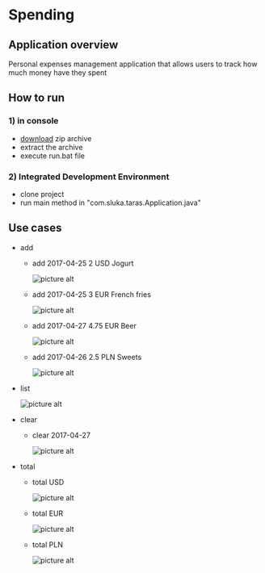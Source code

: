 # Spending 
## Application overview
Personal expenses management application that allows users to track how much money have they spent
	


## How to run 
### 1) in console 
* [download](https://github.com/TarasSluka/spending/archive/master.zip) zip archive 
* extract the archive
* execute run.bat file
### 2) Integrated Development Environment
 * clone project
 * run main method in "com.sluka.taras.Application.java"

## Use cases
* add 
	* add 2017-04-25 2 USD Jogurt
	
		![picture alt](https://lh3.googleusercontent.com/rHk0MoSQx6FP1_6rS4A1xpWILdlQO6vWPoKylZwAEzBWAu-kOAM6KX4Mb8qqaOX9JDkMSsdkzvpFpuHEtl_fQaTUBPIuNKeTwqxFKGDWanOXHXmjJ5LCXBR3QbCNUlMuMA7lRokYuTO3nXYviW2ObAuBz9Jv9nH7pjK2erGyN1qeKUbWE23iCQ4iQoNhCU3wL4v8WRtgn6YCa_10Kmaf5pd0rcO094z437n86BsPPQbQNQ5CH6Aey8Re7jpuHU9HSpSH-dnr9N8sZR00w56xHWlBtXY_kZks9jOX_sEwB3SVtoeawAFszk07bo2bHXIioI2F2EMycyBPaXgrVAXpcmhWESdAzcJZrcxnBkzGrl3gSyqe6NCOV1OL3ywuCkbCFvdntx-eOs-y5HLZvaWNkyqyhhEubf8oi8gBF__wZVsa4Noz6xWli0ajbJkQcYu_yVtSLzpG5YSD8HIfSW1Nh6euOtUzDRB_B0_-hgIi6m5vMTeLN3WFCQpdoBlRjXRL8Ma4x8NQwknoxJ16okfOTxZHtW-G4foloGFk3jI3mWgJEt6u-mpsyOz_tVk8E3NLPvS-hWcwMnXu95kwbWBRfdGq-xukdJtItqe1Oago5zV4t9EOa71Z=w601-h345-no "add 2017-04-25 2 USD Jogurt")

	* add 2017-04-25 3 EUR French fries
	
		![picture alt](https://lh3.googleusercontent.com/wD5WtZWEaYJqUD6_DWPttgFodEVkXDALpDynrIpV15GIAdCn3BJGSUnbgwP8CVEJ0mH1MUMB44Vt_QgealyUQCrLTw5JY71Y_zpyNuqOcU1yyQlx43TY8Svacomif6Hs74AvHZv_YJRtUQa8xK0llvIvPdXUFC7PkfG7PCDr4jUHKj_HayVGe8Ox_AfQvcFxE_TMZBuOKUAiLKxDK2chaKXEWoOwNHeA0cDUffo5d-OhYIdw-dXoNuvM8JKSsojPFlXGsfluaUS6gGiQTIF_Tleazssw0stdAI1i-kEJ4dvkWDXQ5i6YrT3ZKzM_Z-Zjts7tryERzx04enUhffGCqrLEH4DAyKV2ZNvMkXpL0L_1R-PJ-V3Z2bNCcmNSjvvWwc7V39QOWjI2qsJp58QBITP3Z-toT0bdbJBPXA2MCkkADYQLpdtpdv0YcIXIEwitvoYCwGkYS--V1HowbGC71waxflmuwrgP1zpw6aGH9hjPS4wehPkriNgpHqpNaVhx0P8blHwHG_DodDd-knSVWxmDptL-_ngHVPyoo2EkKXi-NtLl5OooctLJjE6ifSBwinSj_-cM5gu3JufleO8au6kA7tJAc3DVStYicahoZWsYCCbCvMQH=w601-h345-no "add 2017-04-25 3 EUR French fries")
	* add 2017-04-27 4.75 EUR Beer
	
		![picture alt](https://lh3.googleusercontent.com/4R5U8P81vbhHdWdjnoZS_S51xRd5UhiGmowpmDNELOd84ry-AnvecQp6k8UHucX-l9j8pFj6WxizaQESshxfUfonc2a1Qt2aryTxROTWLrRzy-Zer9xjwiaIszDfh7vXp19T-iSe5Ly6iF2op6BljdGKhAP66NNbRUOOcFL2ll983oq7BgMdSiuyzOA-F9yZkaYAK5fcxOi8It1HxfGvad-X6oBVeoU3uc8Lu4EUAc3SClppTqfqX8z7We_vPJG8ahqIFjWEtKBaRk9X7m-Ve_kSLukF3X6aI_lJFe7GtTRd7P9zUhA7fIX8GgpVRjgsJOG1C7IRdmDAWnFRX1zHcxXs-T5E0hR2ZkLmrnGcNRkPuIhqn6AuhDK30j32wycrb1WGu4nJTQsm73YRDPDtxKuJDQMj6WerhrXBJcJ84MDC6k24PpN2GvD5NZkaaCY81FMZah3f4ZsSSZbdu1WcQn5RSDHNnj9EDE7kXC6eapFZPkxX4A375R5pyepdMwgi0B6oHXCuWHk7UBp7Imi8yPubLNVZIdNlGMcq2YEvsROfYrrwJXNNrSoQEue5PKjOYrUznn6Co3SWc0DOoSbYfGZ0e5SgxqbL7FgHOANvNqca4SqiX_bK=w601-h345-no "add 2017-04-27 4.75 EUR Beer")
	* add 2017-04-26 2.5 PLN Sweets
	
		![picture alt](https://lh3.googleusercontent.com/jKvjCiY2uNlEWbm8CP30OfeV7jgJjbwS00ixfSEk4ZPsTHDogHMM6JUFRv-gTqMa0P9AL_7BgOgYS8S9q-ZVs2jCul0pGMSihhmIAaan7IZMNz_-iQEqmiMeeBFT1AZKKZXaXyOjmcBdT9VtVfEgrIwfZEQjlHBXAFSKxdGiJgP4hI0N9tqa4U-XsLVwXBRTXRKPH9CvMUL33AQNVMvcsramYVFp5KVY8hgP3KeWyHReuycjBTwTfhAn3IcwJ-naTg8VR8BdaaOBMd1V64GPKZv_hefvIRiWxK1WwTlBNpx8ECqg_bOCPltmsjtjZEpvRl88Bgh-9NVHiaAk648gvQkotUE3Thh8OwRegqxyrYqCWCy9LNlwi_gXp6Xje7SSZwbRoijTXxuVBtFeYTI2TI_W8kT8URoWBoOpsGN1sCQWpKQ0R3JkQN7KhM_cFbgsE8x8coN2fYUOjwlW4XKg1NvhUUf_6WRPs9H34HvoZGJlpYFh8E8QdC9PtzUgKdj-5K__0XLorhtYSHo-33jOAcOeqy_-vU1UsZQipuzRvrVrQQCG9tAm8NsbCE9Yp51RAjiFYFlElosulskzZSFC4wju24-jL8jqJtdh91kn3UvdgKJw3V-8=w603-h474-no "add 2017-04-26 2.5 PLN Sweets")
    
 * list
     
     ![picture alt](https://lh3.googleusercontent.com/VoTTkBA3hPrYEnVAbZud5TV3MiMY40-ol9014hc6GId-BkyeKpaMh3qc7lZJOex54V5x-XLGr9jyZyG_oQADzFAYRuVkR6_PANPJNtYXP2EVifFTvvYnIZ5rEPO0hYi4VOhxk8gKDCHMzUx-EWFka-qy0_mpFp4z-rqrk83fLMOqVztNgX8g3vcPYW4K4RoiWp_6AwwJCO8E9c8Ch2SGF-Zf5yltrEaYn2GvB-cSPKMwBjxR5nHuC_jFU-t8SS8-Nx35HBlJHVbRHXNj9wpl6oHeELKbs9Tuf3eqCH7vLhH4W0N6dWFpSoH0vhzqp7uOyNSYtWWceMTXtsQ_Hu0vqFXZ9doyi3jDkcxIzD7JQQ2ios44YV1HFyYlNXr7Yq5Eup3DPU8McEscBnFMLEeUo5Ej7oalmE7xChdM-28-cvSvhsbou8smOroh66YKbbU3HIrFdU-njrCuJGjhFZxHT4W288UAz74qKVwxCsT8-t4gZK76V31p6idXtj7b3UlsgO6WEBthQnjsnqnNrMxTo3-r9QmyTzgLqa5_8xuMSEuMAX217ttPyf-0LVGp2lkL2Dv85Lak7oelh_O807mG4M5vrbIYQZlQyz03cDZyfKJoJrjJyYR2=w512-h721-no "list") 
* clear
	* clear 2017-04-27 
		
    	![picture alt](https://lh3.googleusercontent.com/q5JZhnYQC0p7fS_0aZZ-sMu4YFZC3BCKWAIHpvceKoV5aszvIj9-nx_9YnL74khODOgg51HLoOLfH3ZtwkSCq4yjRjdlT6eqWcE5RyFbJat97_tfoiAWq3jzML-joAByzVQzhAm7ZJmuQakfBofYmYC1TjAdBOGvMXzesGzoHajEoi2yOaStF4AYmRqtJx13O5aUxzwmZv-Xg893eO8gXtOnAVgyVMg6sMNvSe5M_1OJOvqBZ9EDtT7bp6C_CVi6YyYF6wj8UGuVjfiIRcOhr0c1jqxizk58oBys__COCQx_GiuWnq00YC0a_9DfcHrnEPnJXKjpdRhBX9XBQpmBxN-lpB_Qlz3iAeVpRsn3obnyWthBBsVjrisOZDrUkC0r0dyXzzfGCCIp-de7ZNKK_EmGyvfLMaOShK_VwkAL3D4_vTde-G4O1grYsuaOwPQ4tNHIzvZodhzY3h-Lo2TQ48ssx5NWIyFmsNHAsv32wRCcjfiPBUhIXuMbJfnE3vwP9VRtUc5Q_yT3azId7XNqitAvGmeAncLykaQueqp_vMr5Worc0eQ_IDbKHQjxh2bavdFZMGxSgbVrDCfHglixcbfe2JMJiI-0Ub856kXORQ1zx7dN_uZU=w512-h721-no "clear 2017-04-27")
* total
	 * total USD
	  	
     	![picture alt](https://lh3.googleusercontent.com/2e57_svPd1qjixKp_JLv_huzYwvBcXzc1YCRXYH-st-0mq7Ixknifx8TzAUfQUtaptilD_fg5lqKfAuuF1rmLsDJTJ9o1utAPPIo0m643STMtjpDIZvqahlxfBH6HriInt9cW2jDh01Rab5JFxasTrWPCssd81hlDYNaQBiz6p-LpCSFvxmOrc2hyudGvtEUiKJdIEMwfIaoktkSPv0qaB917kxmOR1kJkYn9Lu8tfWZ6hnh8S_YgeFJxXottjqoKPmh65z7QNt8q9vsa1lyA5xQ0yTP8xBVzjBlnoypOjEUrarrgCBwP4BgTBh0AbaEXdUKbXX38WlQK4A32mpKfoFxAb-JHkWBH0fNV5hYbf4zWo0YepzbBHR5j0DmGkTmewaNkd-JOQeWWLf4ezUjUmoWU2c8DsE-PA9r-a3vPv8YginMxwtse5a_XiUYmao-qkp9oZPJ7pPMaClpqnQKa2V464hswGfo3Nzece-S6NHG-BIFiDetqpWv-yV1TCEwl7YqbPRN5TUB3f3JrJX0qumb8Z88JNElFSn3E5pjTmmzWJDJJ3y2nsMek5zaYl-7RfonLuSkfFTbyAcGNZPM--b4QjePVOhRGEAzzgOlT5hLkge-dKfe=w512-h721-no "total USD")
        
    * total EUR 
    
    	![picture alt](https://lh3.googleusercontent.com/-DV1ng4Xk0fxmIxYijdljv81vdW5ds1ZpO3GHqwg1qK-ewtYOmcVlCbBJMEj_XqP-h8qDoSNZg1kqcpowWvOSIrPEFT6Tx-yY3Khmpe9PzIvHSc4_wpO_o1qLlZu9s12Cmh3cM4iNT5RZ3-shuIjz1crey2NLM4mp_HHX1ZUuxlSyDtx6b487b5kuS3Mi3JsD2MxiOuZECvczUG0de7Xi39FKRxLLXn9neTtuyjVYmNdJDlAlN3mb4LplSa_7OZN-73rjj-KDjKwW8eZFgmmaSS5RmtMfajIUXJ4GkY1sXhraeglynyGY2nywPtXvl1-bN1mXDU0ovYERunRciHkGMt4rBgX277-yEztKf0unaRAFHH4rOy8GOMZbBWQUv-j9oInlMFXiONUEBUkg4LSk8ukinH8544W8oHzq0fjeKXcVnJa-ZKbNpoFt-I_XEPxoYE4dlIgALJSYrqMpc1tGvYRN1zM2IVhdiSreXyneL0q2HvpB-FysGOLpUFMfhBZ1h5RtIBPwjkdSyV6lPtRo7uTjjXijSqA8TEgIElmy6qdFNksD2fx-twh9doZQf7FCD38LgDOwYrrFQLAIW1LsYyaFU5s3DdYVKrAzh1ciH2bd6lIyX58=w512-h721-no "total EUR ")
    * total PLN 	
 
    	![picture alt](https://lh3.googleusercontent.com/BaNtyESbaeA24ccKvNcgtvBWFL_acZiNQadSRz3KuDtKVjfJoRb-XlQgYGVffqShHYa83p6mGo-0zKHql4t11PS--jAXuhwt6zz6Pgy3NaVuk18epaw1jE3QG_ElX9KoWKYFNi6QOVWxHR4RWeUTh8TI_ozTL25Kvp1BgtUnlY-hXOi-nrXSE8D7IiQmOCZO8jv4TJ5yS8ZfyiQ_XTBlyvu381sz-y6blCfyLyVHE3jfZ0KCVyKQRPxq087_ovWOZeiG7_js9gaNDmRS_1xujpjIO5JmWw-1_P6I1n2wDs5Vs3QzXW4LWOUPtPUGmN-iFkG9eStf6HConYJUFRC1LXNliNDUCzy2l-Sg4fSAAGPVh4Eiv12TDcdoBtb7xLszXNUODq1SD3RXEip4M4txUWTnxSWjb3p0lv7RdjtaLHeOsQEPnl7OODYep_2GXvFkeYvTYbnmk_aQwRktcBnxXVj8Q49NbH2kk3Wl8H0Uf3dceORe31IYMfowA2IH21Q49oieShvw8e3x5BdwcFNuc4i2JBufw4kw4ntINXHMvbCNs_QdYqSaxp46UR14lNBfmecMxZKbnBN-kKkxKKS8dM9PveaEbHjpn2dpzZGVzF8w5YcCc0FK=w512-h721-no "total PLN")
	  	 

